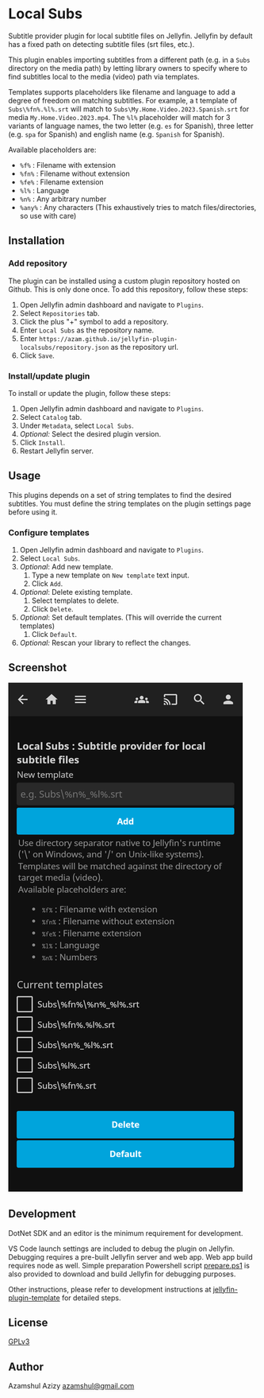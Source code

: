 # Local Subs

Subtitle provider plugin for local subtitle files on Jellyfin. Jellyfin by default has a fixed path on detecting subtitle files (srt files, etc.).

This plugin enables importing subtitles from a different path (e.g. in a `Subs` directory on the media path) by letting library owners to specify where to find subtitles local to the media (video) path via templates.

Templates supports placeholders like filename and language to add a degree of freedom on matching subtitles. For example, a t template of `Subs\%fn%.%l%.srt` will match to `Subs\My.Home.Video.2023.Spanish.srt` for media `My.Home.Video.2023.mp4`. The `%l%` placeholder will match for 3 variants of language names, the two letter (e.g. `es` for Spanish), three letter (e.g. `spa` for Spanish) and english name (e.g. `Spanish` for Spanish).

Available placeholders are:
* `%f%` : Filename with extension
* `%fn%` : Filename without extension
* `%fe%` : Filename extension
* `%l%` : Language
* `%n%` : Any arbitrary number
* `%any%` : Any characters (This exhaustively tries to match files/directories, so use with care)

## Installation

### Add repository

The plugin can be installed using a custom plugin repository hosted on Github. This is only done once. To add this repository, follow these steps:

1. Open Jellyfin admin dashboard and navigate to `Plugins`.
2. Select `Repositories` tab.
3. Click the plus "+" symbol to add a repository.
4. Enter `Local Subs` as the repository name.
5. Enter `https://azam.github.io/jellyfin-plugin-localsubs/repository.json` as the repository url.
6. Click `Save`.

### Install/update plugin

To install or update the plugin, follow these steps:

1. Open Jellyfin admin dashboard and navigate to `Plugins`.
2. Select `Catalog` tab.
3. Under `Metadata`, select `Local Subs`.
4. _Optional:_ Select the desired plugin version.
5. Click `Install`.
6. Restart Jellyfin server.

## Usage

This plugins depends on a set of string templates to find the desired subtitles. You must define the string templates on the plugin settings page before using it.

### Configure templates

1. Open Jellyfin admin dashboard and navigate to `Plugins`.
2. Select `Local Subs`.
3. _Optional_: Add new template.
    1. Type a new template on `New template` text input.
    2. Click `Add`.
4. _Optional_: Delete existing template.
    1. Select templates to delete.
    2. Click `Delete`.
5. _Optional_: Set default templates. (This will override the current templates)
    1. Click `Default`.
4. _Optional:_ Rescan your library to reflect the changes.

## Screenshot

![Screenshot](settings.png)

## Development

DotNet SDK and an editor is the minimum requirement for development.

VS Code launch settings are included to debug the plugin on Jellyfin. Debugging requires a pre-built Jellyfin server and web app. Web app build requires node as well. Simple preparation Powershell script [prepare.ps1](prepare.ps1) is also provided to download and build Jellyfin for debugging purposes.

Other instructions, please refer to development instructions at [jellyfin-plugin-template](https://github.com/jellyfin/jellyfin-plugin-template) for detailed steps.

## License

[GPLv3](LICENSE)

## Author

Azamshul Azizy <azamshul@gmail.com>
